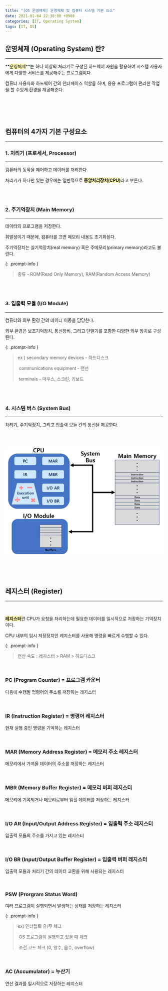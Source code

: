```yaml
---
title: "[OS 운영체제] 운영체제 및 컴퓨터 시스템 기본 요소"
date: 2021-01-04 22:30:00 +0900
categories: [IT, Operating System]
tags: [IT, OS]
---
```




## **운영체제 (Operating System) 란?**

---

**<span style='background-color:#fff5b1'>운영체제</span>**는 하나 이상의 처리기로 구성된 하드웨어 자원을 활용하여 시스템 사용자에게 다양한 서비스를 제공해주는 프로그램이다.

컴퓨터 사용자와 하드웨어 간의 인터페이스 역할을 하며, 응용 프로그램이 편리한 작업을 할 수있게 환경을 제공해준다.





<br/>

<br/><br/>

## **컴퓨터의 4가지 기본 구성요소**

---

### **1. 처리기 (프로세서, Processor)**

---

컴퓨터의 동작을 제어하고 데이터를 처리한다.

처리기가 하나만 있는 경우에는 일반적으로 <span style='background-color:#fff5b1'>**중앙처리장치(CPU)**</span>라고 부른다.



<br/>

<br/>

### **2. 주기억장치 (Main Memory)**

----

데이터와 프로그램을 저장한다.

휘발성이기 때문에, 컴퓨터를 끄면 메모리 내용도 초기화된다.

주기억장치는 실기억장치(real memory) 혹은 주메모리(primary memory)라고도 불린다.

{: .prompt-info }

> 종류 - ROM(Read Only Memory), RAM(Random Access Memory)

<br/>

<br/>

### **3. 입출력 모듈 (I/O Module)**

---

컴퓨터와 외부 환경 간의 데이터 이동을 담당한다.

외부 환경은 보조기억장치, 통신장비, 그리고 단말기를 포함한 다양한 외부 장치로 구성된다.

{: .prompt-info }

> ex ) secondary memory devices - 하드디스크
>
> ​       communications equipment - 랜선
>
> ​       terminals - 마우스, 스크린, 키보드

<br/>

<br/>

### **4. 시스템 버스 (System Bus)**

---

처리기, 주기억장치, 그리고 입출력 모듈 간의 통신을 제공한다.

<br/>

<br/>![image-20210104235854772](/assets/img/posts/os1.png)

<br/>

<br/>

<br/>

## **레지스터 (Register)**

---

<br/>

<span style='background-color:#fff5b1'>**레지스터**</span>란 CPU가 요청을 처리하는데 필요한 데이터를 일시적으로 저장하는 기억장치이다.

CPU 내부의 임시 저장장치인 레지스터를 사용해 명령을 빠르게 수행할 수 있다.

{: .prompt-info }

> 연산 속도 :  레지스터 > RAM > 하드디스크





<br/>

### **PC (Program Counter) = 프로그램 카운터**

다음에 수행될 명령어의 주소를 저장하는 레지스터

<br/>

### **IR (Instruction Register) = 명령어 레지스터**

현재 실행 중인 명령을 기억하는 레지스터

<br/>

### **MAR (Memory Address Register) = 메모리 주소 레지스터**

메모리에서 가져올 데이터의 주소를 저장하는 레지스터

<br/>

### **MBR (Memory Buffer Register) = 메모리 버퍼 레지스터**

메모리에 기록되거나 메모리로부터 읽힐 데이터를 저장하는 레지스터

<br/>

### **I/O AR (Input/Output Address Register) = 입출력 주소 레지스터**

입출력 모듈의 주소를 가지고 있는 레지스터

<br/>

### **I/O BR (Input/Output Buffer Register) = 입출력 버퍼 레지스터**

입출력 모듈과 처리기 간의 데이터 교환을 위해 사용되는 레지스터

<br/>

### **PSW (Prorgram Status Word)**

여러 프로그램이 실행되면서 발생하는 상태를 저장하는 레지스터

{: .prompt-info }

> ex) 인터럽트 유/무 체크
>
> ​      OS 프로그램이 실행되고 있을 때 체크
>
> ​      조건 코드 체크 (0, 양수, 음수, overflow)

<br/>

### **AC (Accumulator) = 누산기**

연산 결과를 일시적으로 저장하는 레지스터



<br/>